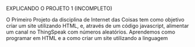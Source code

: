   EXPLICANDO O PROJETO 1 (INCOMPLETO)
  
  O Primeiro Projeto da disciplina de Internet das Coisas tem como objetivo criar um site utilizando HTML, e, através de um código javascript, alimentar um canal no ThingSpeak com números aleatórios. Aprendemos como programar em HTML e a como criar um site utilizando a linguagem
